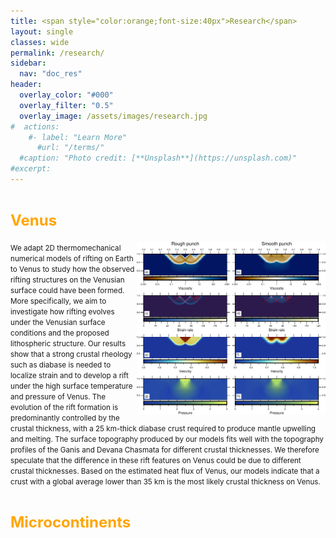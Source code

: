 ```yaml
---
title: <span style="color:orange;font-size:40px">Research</span>
layout: single
classes: wide
permalink: /research/
sidebar:
  nav: "doc_res"
header:
  overlay_color: "#000"
  overlay_filter: "0.5"
  overlay_image: /assets/images/research.jpg
#  actions:
    #- label: "Learn More"
      #url: "/terms/"
  #caption: "Photo credit: [**Unsplash**](https://unsplash.com)"
#excerpt: 
---
```


# <span style="font-size:24px;color:orange">Venus</span>

<div>
  <img src="/assets/images/Indenter-1.png" alt="melt" style="width:60%;float:right"/>
  <small>We adapt 2D thermomechanical numerical models of rifting on Earth to Venus to study how the observed rifting structures on the Venusian surface could have been formed. More specifically, we aim to investigate how rifting evolves under the Venusian surface conditions and the proposed lithospheric structure. Our results show that a strong crustal rheology such as diabase is needed to localize strain and to develop a rift under the high surface temperature and pressure of Venus. The evolution of the rift formation is predominantly controlled by the crustal thickness, with a 25 km-thick diabase crust required to produce mantle upwelling and melting. The surface topography produced by our models fits well with the topography profiles of the Ganis and Devana Chasmata for different crustal thicknesses. We therefore speculate that the difference in these rift features on Venus could be due to different crustal thicknesses. Based on the estimated heat flux of Venus, our models indicate that a crust with a global average lower than 35 km is the most likely crustal thickness on Venus.</small>
</div>

# <span style="font-size:24px;color:orange">Microcontinents</span>
